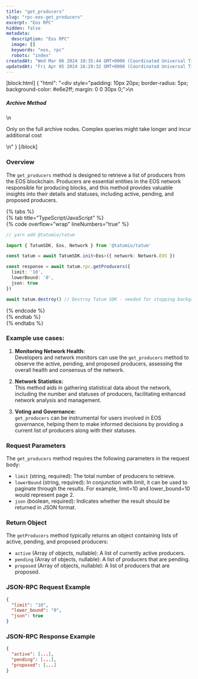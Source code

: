 ```yaml
---
title: "get_producers"
slug: "rpc-eos-get_producers"
excerpt: "Eos RPC"
hidden: false
metadata: 
  description: "Eos RPC"
  image: []
  keywords: "eos, rpc"
  robots: "index"
createdAt: "Wed Mar 06 2024 10:35:44 GMT+0000 (Coordinated Universal Time)"
updatedAt: "Fri Apr 05 2024 16:29:32 GMT+0000 (Coordinated Universal Time)"
---
```

[block:html]
{
  "html": "<div style=\"padding: 10px 20px; border-radius: 5px; background-color: #e6e2ff; margin: 0 0 30px 0;\">\n  <h5>Archive Method</h5>\n  <p>Only on the full archive nodes. Complex queries might take longer and incur additional cost</p>\n</div>"
}
[/block]


### Overview

The `get_producers` method is designed to retrieve a list of producers from the EOS blockchain. Producers are essential entities in the EOS network responsible for producing blocks, and this method provides valuable insights into their details and statuses, including active, pending, and proposed producers. 

{% tabs %}  
{% tab title="TypeScript/JavaScript" %}  
{% code overflow="wrap" lineNumbers="true" %}

```typescript
// yarn add @tatumio/tatum

import { TatumSDK, Eos, Network } from '@tatumio/tatum'

const tatum = await TatumSDK.init<Eos>({ network: Network.EOS })

const response = await tatum.rpc.getProducers({
  limit: '10',
  lowerBound: '0',
  json: true
})

await tatum.destroy() // Destroy Tatum SDK - needed for stopping background jobs
```

{% endcode %}  
{% endtab %}  
{% endtabs %}

### Example use cases:

1. **Monitoring Network Health:**  
   Developers and network monitors can use the `get_producers` method to observe the active, pending, and proposed producers, assessing the overall health and consensus of the network.

2. **Network Statistics:**  
   This method aids in gathering statistical data about the network, including the number and statuses of producers, facilitating enhanced network analysis and management.

3. **Voting and Governance:**  
   `get_producers` can be instrumental for users involved in EOS governance, helping them to make informed decisions by providing a current list of producers along with their statuses.

### Request Parameters

The `get_producers` method requires the following parameters in the request body:

- `limit` (string, required): The total number of producers to retrieve.
- `lowerBound` (string, required): In conjunction with limit, it can be used to paginate through the results. For example, limit=10 and lower_bound=10 would represent page 2.
- `json` (boolean, required): Indicates whether the result should be returned in JSON format.

### Return Object

The `getProducers` method typically returns an object containing lists of active, pending, and proposed producers:

- `active` (Array of objects, nullable): A list of currently active producers.
- `pending` (Array of objects, nullable): A list of producers that are pending.
- `proposed` (Array of objects, nullable): A list of producers that are proposed.

### JSON-RPC Request Example

```json
{
  "limit": "10",
  "lower_bound": "0",
  "json": true
}
```

### JSON-RPC Response Example

```json
{
  "active": [...],
  "pending": [...],
  "proposed": [...]
}
```
